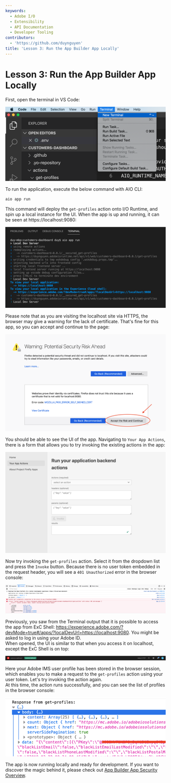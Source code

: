 ```yaml
---
keywords:
  - Adobe I/O
  - Extensibility
  - API Documentation
  - Developer Tooling
contributors:
  - 'https://github.com/duynguyen'
title: 'Lesson 3: Run the App Builder App Locally'
---
```


# Lesson 3: Run the App Builder App Locally

First, open the terminal in VS Code:

![new-terminal](assets/new-terminal.png)

To run the application, execute the below command with AIO CLI:

```bash
aio app run
```

This command will deploy the `get-profiles` action onto I/O Runtime, and spin up a local instance for the UI. When the app is up and running, it can be seen at https://localhost:9080:

![app-run](assets/app-run.png)

Please note that as you are visiting the localhost site via HTTPS, the browser may give a warning for the lack of certificate. That's fine for this app, so you can accept and continue to the page:

![accept-cert](assets/accept-cert.png)

You should be able to see the UI of the app. Navigating to `Your App Actions`, there is a form that allows you to try invoking the existing actions in the app:

![localhost-ui](assets/localhost-ui.png)

Now try invoking the `get-profiles` action. Select it from the dropdown list and press the `Invoke` button. Because there is no user token embedded in the request header, you will see a `401 Unauthorized` error in the browser console:

![error-401](assets/error-401.png)

Previously, you saw from the Terminal output that it is possible to access the app from ExC Shell: https://experience.adobe.com/?devMode=true#/apps/?localDevUrl=https://localhost:9080. You might be asked to log in using your Adobe ID.  
When opened, the UI is similar to that when you access it on localhost, except the ExC Shell is on top:

![exc](assets/exc.png)

Here your Adobe IMS user profile has been stored in the browser session, which enables you to make a request to the `get-profiles` action using your user token. Let's try invoking the action again.  
At this time, the action runs successfully, and you can see the list of profiles in the browser console:

![profiles-success](assets/profiles-success.png)

The app is now running locally and ready for development. If you want to discover the magic behind it, please check out [App Builder App Security Overview](../../guides/security/index.md).

